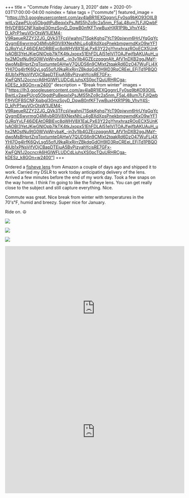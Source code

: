 +++
title =  "Commute Friday January 3, 2020"
date = 2020-01-03T17:00:00-04:00
noindex = false
tags = ["commute"]
featured_image = "https://lh3.googleusercontent.com/av4laBR1IEXQggnrLFy0sq9bKO93OIlLBwitLv2awPUcg5ObgdtPuBeqxlxPsJMS5hZo9c2a5nm_F5aL48um7LFJlQwbFfHVDFBSCNFXqjbgI30mzSoyD_DqwB0nfKFTywBuxHXR1P9b_VhvY4S-D_kPrP1wuVOrOtsW1IJEM4-V9RaeueRZZY2ZJG_QVk3TFcsVwahnj71SpkKghq7YcT90pjwvn6HrUYqGqYcQygmE6wvrmgO4MiybR0lV8XNexNhLu4gBXdXpsPnekbmgwmdKxO9wYF1GJRqYvLF46jDEAtORBlEvc8qWHV8X1EaLPx63Y22gYhnxhrazROoECX5UnKlvAOBI3YetJKjeGNIOpb7lkTK4tkJxopx51EhFDLAl51eIVITOAJfwjfbAKUAuH_uhx2MOstNu9tG0WVpWrybaK_-jn3v1lb4GZEczqqgnAIt_AfV1nDXB2ggJMaY-dwoMsBHprtZrqTpxtumte0AHwV7QUDS6n9CMIxt2tqakRd6DzO47WuFLj4XYHl7Og4lrfK6QyLsg55ofU9kaRixRjrrZBkdqGdOH9ID3RqCREei_EFiTd1PBQO4IUb1xPNsVjfVOjCBapDTEjuA5BvPizyahYcisRE7GFx-XwFQN1J2ocncrA6HGlWFLUDCdLiuhsXS0pcTQuURHRCga-kDESz_k8GOn=w2400"
description = "Break from winter"
images = ["https://lh3.googleusercontent.com/av4laBR1IEXQggnrLFy0sq9bKO93OIlLBwitLv2awPUcg5ObgdtPuBeqxlxPsJMS5hZo9c2a5nm_F5aL48um7LFJlQwbFfHVDFBSCNFXqjbgI30mzSoyD_DqwB0nfKFTywBuxHXR1P9b_VhvY4S-D_kPrP1wuVOrOtsW1IJEM4-V9RaeueRZZY2ZJG_QVk3TFcsVwahnj71SpkKghq7YcT90pjwvn6HrUYqGqYcQygmE6wvrmgO4MiybR0lV8XNexNhLu4gBXdXpsPnekbmgwmdKxO9wYF1GJRqYvLF46jDEAtORBlEvc8qWHV8X1EaLPx63Y22gYhnxhrazROoECX5UnKlvAOBI3YetJKjeGNIOpb7lkTK4tkJxopx51EhFDLAl51eIVITOAJfwjfbAKUAuH_uhx2MOstNu9tG0WVpWrybaK_-jn3v1lb4GZEczqqgnAIt_AfV1nDXB2ggJMaY-dwoMsBHprtZrqTpxtumte0AHwV7QUDS6n9CMIxt2tqakRd6DzO47WuFLj4XYHl7Og4lrfK6QyLsg55ofU9kaRixRjrrZBkdqGdOH9ID3RqCREei_EFiTd1PBQO4IUb1xPNsVjfVOjCBapDTEjuA5BvPizyahYcisRE7GFx-XwFQN1J2ocncrA6HGlWFLUDCdLiuhsXS0pcTQuURHRCga-kDESz_k8GOn=w2400"]
+++

Ordered a [fisheye lens](https://www.nikonusa.com/en/nikon-products/product/camera-lenses/af-s-fisheye-nikkor-8-15mm-f%252f3.5-4.5e-ed.html) from Amazon a couple of days ago and shipped it to work. Carried my DSLR to work today anticipating delivery of the lens. Arrived a few minutes before the end of my work day. Took a few snaps on the way home. I think I'm going to like the fisheye lens. You can get really close to the subject and still capture everything. Nice.

Commute was great. Nice break from winter with temperatures in the 70's℉, humid and breezy. Super nice for January.

Ride on. ☮

<a href='https://lh3.googleusercontent.com/xvD609R1hpngqAZfsF-JbF42xMHMFaWMfDDPOwoDj6aYyuO4vrmHZuJ4DjqgAFnRZKZ2wYYoam32B-DvK7HKyssr4eN52oXMhXMJLAH7_bvaKagDAvGR_97sFdOjNWgEb5Y6vGEi_ecDPNfnqjwP39AArulSDqE82jE42M6XlP-5UNoqAAwFv6OIEu1awa-Tq84LzE_K1J2RjYBBAb6GvRO4SoOwoCQvLVW8-zLMNh0dqJ0sTE1g6CG3dcKsP-oFt7ke0vd1orvxuEmGlR9XEMQeig0M3vO5Cb4YIwVkoyZK78_opxurDdnEAe5MbrygmQLzYjwfPEWrXk0iozJ9ytRSS78tuT3sbgZpJG6BC0CAPSJe3gefnE0iDlkU1iqQpNQ83InhTsems2y0jcubL8dEqVFVHaAVqizjty8YRp-MONttIk4BdeeEJskkWC_MykKJQOHhkPVAsSkeZzzc6bu9BSPhf2FKOTvv1btvN7uoiEKZDu1bo3cfPcoQIQ2SyC1WNrCjzE7IJO7aQMl3gjDZljBjFlf0rKUJAocnAY-dGKDvFMryptl6nYt-PHI4O5pRcAktYwpRJjLmYyR0WOOhFT57p7601ltor64jIpRzN-LtBUBG2ZHBnv6fl5Sq_dPOCF1cEyHP_p3CKUvwS2cgqZP29UgSwgMLF9PCfiWauiP65sfuJCMK=w2400'><img src='https://lh3.googleusercontent.com/xvD609R1hpngqAZfsF-JbF42xMHMFaWMfDDPOwoDj6aYyuO4vrmHZuJ4DjqgAFnRZKZ2wYYoam32B-DvK7HKyssr4eN52oXMhXMJLAH7_bvaKagDAvGR_97sFdOjNWgEb5Y6vGEi_ecDPNfnqjwP39AArulSDqE82jE42M6XlP-5UNoqAAwFv6OIEu1awa-Tq84LzE_K1J2RjYBBAb6GvRO4SoOwoCQvLVW8-zLMNh0dqJ0sTE1g6CG3dcKsP-oFt7ke0vd1orvxuEmGlR9XEMQeig0M3vO5Cb4YIwVkoyZK78_opxurDdnEAe5MbrygmQLzYjwfPEWrXk0iozJ9ytRSS78tuT3sbgZpJG6BC0CAPSJe3gefnE0iDlkU1iqQpNQ83InhTsems2y0jcubL8dEqVFVHaAVqizjty8YRp-MONttIk4BdeeEJskkWC_MykKJQOHhkPVAsSkeZzzc6bu9BSPhf2FKOTvv1btvN7uoiEKZDu1bo3cfPcoQIQ2SyC1WNrCjzE7IJO7aQMl3gjDZljBjFlf0rKUJAocnAY-dGKDvFMryptl6nYt-PHI4O5pRcAktYwpRJjLmYyR0WOOhFT57p7601ltor64jIpRzN-LtBUBG2ZHBnv6fl5Sq_dPOCF1cEyHP_p3CKUvwS2cgqZP29UgSwgMLF9PCfiWauiP65sfuJCMK=w2400'></a>

<a href='https://lh3.googleusercontent.com/IUDmkxRjdnC195KZEr8CT9Lf1eKg4iIXFAQsK6WaeDHMMFr5hIWBDBM2ygWUTzYcL56orJdLoTv-5QiP1DnDkOvDMCQzXskHWrvZPlF1-C9e2fsdJR0IdI8KQTtZqMsMorMeExCMPHk3Ev-uhu1rMzOQztf9TKr2mHj-hzgyUqnDdiARNI-DSekvODWzERXXUD9T94cXteoFD2MiSdbuQ3rmg8I6hA_cvLWZpOLwPmB96DgBFBKJ7lt6SEJHJa--oFgqn-fWs6AXpNhxstVO-qH1BGDGfA9Q_SQ9vfIJjRcewQr9kdNGtDUOITD8ajikI1r862XTfUDubTqXgLfSgnlgLEq_3iCIfa3XFR_DT1PFTJukrqy0UA-zPKs6g57zafUcRwArBwyAqkKp0punIMNt6xohRY3_X0Jzq6tahfWRa7xdVmSMjHJlE4KS4H8WBQsXuWMe75LJr2rOgaJrjdCQdMAWjkgwbAIb9SpGCgPkxfVv7TS0Bp9gOUKNxYfWAUYEY7U0bUsHw3tGTh9eIodeHaUerVC7o0OHD7SZHwed34ogXeK16vP0HVhrsVIs_nq3VYG5U90K9PDeBy-pWcRpC5ldYedWxsPZwiwnoxIansvqwDGp023C_ptwUtG3XjB7t7wSFoRt1riEuCAujneqAHa5lricNiighdUqHEaQhvyMGmZkggcK=w2400'><img src='https://lh3.googleusercontent.com/IUDmkxRjdnC195KZEr8CT9Lf1eKg4iIXFAQsK6WaeDHMMFr5hIWBDBM2ygWUTzYcL56orJdLoTv-5QiP1DnDkOvDMCQzXskHWrvZPlF1-C9e2fsdJR0IdI8KQTtZqMsMorMeExCMPHk3Ev-uhu1rMzOQztf9TKr2mHj-hzgyUqnDdiARNI-DSekvODWzERXXUD9T94cXteoFD2MiSdbuQ3rmg8I6hA_cvLWZpOLwPmB96DgBFBKJ7lt6SEJHJa--oFgqn-fWs6AXpNhxstVO-qH1BGDGfA9Q_SQ9vfIJjRcewQr9kdNGtDUOITD8ajikI1r862XTfUDubTqXgLfSgnlgLEq_3iCIfa3XFR_DT1PFTJukrqy0UA-zPKs6g57zafUcRwArBwyAqkKp0punIMNt6xohRY3_X0Jzq6tahfWRa7xdVmSMjHJlE4KS4H8WBQsXuWMe75LJr2rOgaJrjdCQdMAWjkgwbAIb9SpGCgPkxfVv7TS0Bp9gOUKNxYfWAUYEY7U0bUsHw3tGTh9eIodeHaUerVC7o0OHD7SZHwed34ogXeK16vP0HVhrsVIs_nq3VYG5U90K9PDeBy-pWcRpC5ldYedWxsPZwiwnoxIansvqwDGp023C_ptwUtG3XjB7t7wSFoRt1riEuCAujneqAHa5lricNiighdUqHEaQhvyMGmZkggcK=w2400'></a>

<a href='https://lh3.googleusercontent.com/uNqe3UlpIDr5phtzcnCFPM5KEbZH4xkA7p9JZJl8Ofc4kOhmH0LuRZRTz6nWYSZNJtFidOPcJaZlNSW4ivMZZly7AKCzcsSRSWd32ZFUH0LYwK_ggS4HPzy8hOMBpfxV3PJ3UY_iQjW3TUkvCj6TjC2NfudxQQ8crEpGo28KiljnK3msvnk_9c-QYC3F9mpdGpD9VxinJsxwoqoOfGsBwfVAOu2yI69ajAi3u8A2Qji2a1HgEumHuM8YNcIXF_Ogavj761AnYSl93yetUC-YkByfMNWTcw5-JWTMq_jQbnPvBtpdB65YmhXJSH7rV44RAsOV-uks_rclo5nK-TO-DLM-eYMM3MQZDlHIsM2rX8xGhNqGh_LbYyHxVL0F0zBXJTMsqdGUyrWRoIjoxvSF1BdwGPaNusytykIyGBBm5cZmAumlsElAH97FvodhcnwENbGqlrVc3TXNSSeOacCPWP5AmlWckA1G6M9NDYkF1laUdqHo1htA88PP9EK7HHbLCK25UWewROcW_niwdMKuXykQjtdW3YfwXjSHCGcWYsZyTdIcZ-9U36ZqYr0ZDrd4Fq3HueZZbblXVec628nswg_EMbilCwJi7OUZXwevKb4yv5CYlUcuUtiEtZMdOpo0H7Nc5ix43E8dhedGIQedvsZQT2fUgBOg-qx1GSNA_X9NBrnjcfje0ZCq=w2400'><img src='https://lh3.googleusercontent.com/uNqe3UlpIDr5phtzcnCFPM5KEbZH4xkA7p9JZJl8Ofc4kOhmH0LuRZRTz6nWYSZNJtFidOPcJaZlNSW4ivMZZly7AKCzcsSRSWd32ZFUH0LYwK_ggS4HPzy8hOMBpfxV3PJ3UY_iQjW3TUkvCj6TjC2NfudxQQ8crEpGo28KiljnK3msvnk_9c-QYC3F9mpdGpD9VxinJsxwoqoOfGsBwfVAOu2yI69ajAi3u8A2Qji2a1HgEumHuM8YNcIXF_Ogavj761AnYSl93yetUC-YkByfMNWTcw5-JWTMq_jQbnPvBtpdB65YmhXJSH7rV44RAsOV-uks_rclo5nK-TO-DLM-eYMM3MQZDlHIsM2rX8xGhNqGh_LbYyHxVL0F0zBXJTMsqdGUyrWRoIjoxvSF1BdwGPaNusytykIyGBBm5cZmAumlsElAH97FvodhcnwENbGqlrVc3TXNSSeOacCPWP5AmlWckA1G6M9NDYkF1laUdqHo1htA88PP9EK7HHbLCK25UWewROcW_niwdMKuXykQjtdW3YfwXjSHCGcWYsZyTdIcZ-9U36ZqYr0ZDrd4Fq3HueZZbblXVec628nswg_EMbilCwJi7OUZXwevKb4yv5CYlUcuUtiEtZMdOpo0H7Nc5ix43E8dhedGIQedvsZQT2fUgBOg-qx1GSNA_X9NBrnjcfje0ZCq=w2400'></a>

<iframe height='405' width='590' frameborder='0' allowtransparency='true' scrolling='no' src='https://www.strava.com/activities/2977757635/embed/e0a42744bcfa5c68d639833f88dd70242134625a'></iframe>

<iframe height='405' width='590' frameborder='0' allowtransparency='true' scrolling='no' src='https://www.strava.com/activities/2979398249/embed/bf59337a78815fa9df232376838e5989f099d9e5'></iframe>
